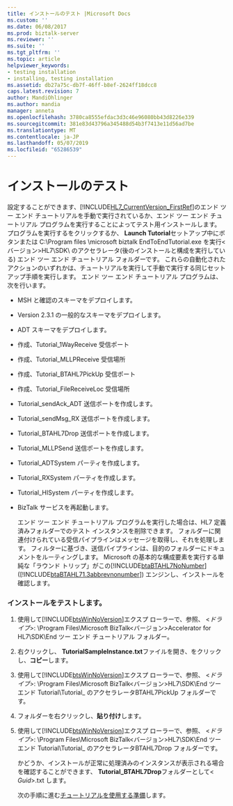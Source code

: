 ```yaml
---
title: インストールのテスト |Microsoft Docs
ms.custom: ''
ms.date: 06/08/2017
ms.prod: biztalk-server
ms.reviewer: ''
ms.suite: ''
ms.tgt_pltfrm: ''
ms.topic: article
helpviewer_keywords:
- testing installation
- installing, testing installation
ms.assetid: db27a75c-db7f-46ff-b8ef-2624ff18dcc8
caps.latest.revision: 7
author: MandiOhlinger
ms.author: mandia
manager: anneta
ms.openlocfilehash: 3780ca8555efdac3d3c46e96080bb43d8226e339
ms.sourcegitcommit: 381e83d43796a345488d54b3f7413e11d56ad7be
ms.translationtype: MT
ms.contentlocale: ja-JP
ms.lasthandoff: 05/07/2019
ms.locfileid: "65286539"
---
```

# <a name="testing-your-installation"></a>インストールのテスト
設定することができます、[!INCLUDE[HL7_CurrentVersion_FirstRef](../../includes/hl7-currentversion-firstref-md.md)]のエンド ツー エンド チュートリアルを手動で実行されているか、エンド ツー エンド チュートリアル プログラムを実行することによってテスト用インストールします。 プログラムを実行するをクリックするか、 **Launch Tutorial**セットアップ中にボタンまたは C:\Program files \microsoft biztalk EndToEndTutorial.exe を実行\<バージョン\>HL7\SDK\ のアクセラレータ(後のインストールと構成を実行している) エンド ツー エンド チュートリアル フォルダーです。 これらの自動化されたアクションのいずれかは、チュートリアルを実行して手動で実行する同じセットアップ手順を実行します。 エンド ツー エンド チュートリアル プログラムは、次を行います。  
  
- MSH と確認のスキーマをデプロイします。  
  
- Version 2.3.1 の一般的なスキーマをデプロイします。  
  
- ADT スキーマをデプロイします。  
  
- 作成、Tutorial_1WayReceive 受信ポート  
  
- 作成、Tutorial_MLLPReceive 受信場所  
  
- 作成、Tutorial_BTAHL7PickUp 受信ポート  
  
- 作成、Tutorial_FileReceiveLoc 受信場所  
  
- Tutorial_sendAck_ADT 送信ポートを作成します。  
  
- Tutorial_sendMsg_RX 送信ポートを作成します。  
  
- Tutorial_BTAHL7Drop 送信ポートを作成します。  
  
- Tutorial_MLLPSend 送信ポートを作成します。  
  
- Tutorial_ADTSystem パーティを作成します。  
  
- Tutorial_RXSystem パーティを作成します。  
  
- Tutorial_HISystem パーティを作成します。  
  
- BizTalk サービスを再起動します。  
  
  エンド ツー エンド チュートリアル プログラムを実行した場合は、HL7 定義済みフォルダーでのテスト インスタンスを削除できます。 フォルダーに関連付けられている受信パイプラインはメッセージを取得し、それを処理します。 フィルターに基づき、送信パイプラインは、目的のフォルダーにドキュメントをルーティングします。 Microsoft の基本的な構成要素を実行する単純な「ラウンド トリップ」がこの[!INCLUDE[btaBTAHL7NoNumber](../../includes/btabtahl7nonumber-md.md)]([!INCLUDE[btaBTAHL71.3abbrevnonumber](../../includes/btabtahl71-3abbrevnonumber-md.md)]) エンジンし、インストールを確認します。  
  
### <a name="to-test-your-installation"></a>インストールをテストします。  
  
1. 使用して[!INCLUDE[btsWinNoVersion](../../includes/btswinnoversion-md.md)]エクスプ ローラーで、参照、 \<*ドライブ*\>: \Program Files\Microsoft BizTalk\<バージョン\>Accelerator for HL7\SDK\End ツー エンド チュートリアル フォルダー。  
  
2. 右クリックし、 **TutorialSampleInstance.txt**ファイルを開き、をクリックし、**コピー**します。  
  
3. 使用して[!INCLUDE[btsWinNoVersion](../../includes/btswinnoversion-md.md)]エクスプ ローラーで、参照、 \<*ドライブ*\>: \Program Files\Microsoft BizTalk\<バージョン\>HL7\SDK\End ツー エンド Tutorial\Tutorial_ のアクセラレータBTAHL7PickUp フォルダーです。  
  
4. フォルダーを右クリックし、**貼り付け**します。  
  
5. 使用して[!INCLUDE[btsWinNoVersion](../../includes/btswinnoversion-md.md)]エクスプ ローラーで、参照、 \<*ドライブ*\>: \Program Files\Microsoft BizTalk\<バージョン\>HL7\SDK\End ツー エンド Tutorial\Tutorial_ のアクセラレータBTAHL7Drop フォルダーです。  
  
    かどうか、インストールが正常に処理済みのインスタンスが表示される場合を確認することができます、 **Tutorial_BTAHL7Drop**フォルダーとして\< *Guid*\>.txt します。  
  
   次の手順に進む[チュートリアルを使用する準備](../../adapters-and-accelerators/accelerator-hl7/preparing-to-use-the-tutorial2.md)します。